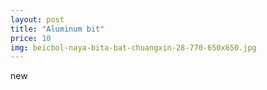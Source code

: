 ```yaml
---
layout: post
title: "Aluminum bit"
price: 10
img: beicbol-naya-bita-bat-chuangxin-28-770-650x650.jpg
---
```


new